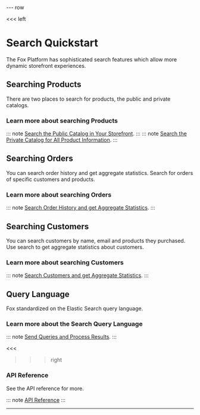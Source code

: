 --- row

<<< left

# Search Quickstart

The Fox Platform has sophisticated search features which allow more dynamic storefront experiences.

## Searching Products

There are two places to search for products, the public and private catalogs.

### Learn more about searching Products
::: note
[Search the Public Catalog in Your Storefront](public-catalog.html).
:::
::: note
[Search the Private Catalog for All Product Information](private-catalog.html).
:::

## Searching Orders

You can search order history and get aggregate statistics. Search for orders of specific customers and products.

### Learn more about searching Orders
::: note
[Search Order History and get Aggregate Statistics](orders.html).
::: 

## Searching Customers

You can search customers by name, email and products they purchased. Use search to
get aggregate statistics about customers.

### Learn more about searching Customers
::: note
[Search Customers and get Aggregate Statistics](customers.html).
:::

## Query Language

Fox standardized on the Elastic Search query language. 

### Learn more about the Search Query Language
::: note
[Send Queries and Process Results](language.html).
:::

<<<

>>> right

### API Reference
See the API reference for more.

::: note
[API Reference](api/index.html)
:::

>>>

---
